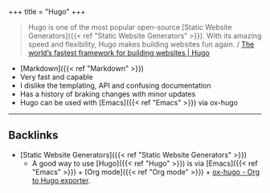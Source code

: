 +++
title = "Hugo"
+++


>Hugo is one of the most popular open-source [Static Website Generators]({{< ref "Static Website Generators" >}}). With its amazing speed and flexibility, Hugo makes building websites fun again. / [The world’s fastest framework for building websites | Hugo](https://gohugo.io/)

- [Markdown]({{< ref "Markdown" >}})
- Very fast and capable
- I dislike the templating, API and confusing documentation
- Has a history of braking changes with minor updates
- Hugo can be used with [Emacs]({{< ref "Emacs" >}}) via ox-hugo

---
## Backlinks
* [Static Website Generators]({{< ref "Static Website Generators" >}})
	* A good way to use [Hugo]({{< ref "Hugo" >}}) is via [Emacs]({{< ref "Emacs" >}}) + [Org mode]({{< ref "Org mode" >}}) + [ox-hugo - Org to Hugo exporter](https://ox-hugo.scripter.co/).

